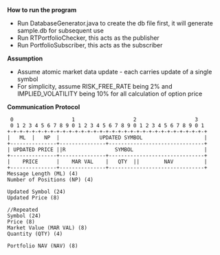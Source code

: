 **How to run the program**

* Run DatabaseGenerator.java to create the db file first, it will generate sample.db for subsequent use
* Run RTPortfolioChecker, this acts as the publisher
* Run PortfolioSubscriber, this acts as the subscriber

**Assumption**

* Assume atomic market data update - each carries update of a single symbol
* For simplicity, assume RISK_FREE_RATE being 2% and IMPLIED_VOLATILITY being 10% for all calculation of option price

**Communication Protocol**

     0                   1                   2                   3
     0 1 2 3 4 5 6 7 8 9 0 1 2 3 4 5 6 7 8 9 0 1 2 3 4 5 6 7 8 9 0 1
    +-+-+-+-+-+-+-+-+-+-+-+-+-+-+-+-+-+-+-+-+-+-+-+-+-+-+-+-+-+-+-+-+
    |   ML  |   NP  |             UPDATED SYMBOL                    |
    +---------------+---------------+-------------------------------+
    | UPDATED PRICE ||R                SYMBOL                       | 
    +---------------+---------------+-------------------------------+
    |    PRICE      |    MAR VAL    |   QTY  ||        NAV          |
    +---------------+---------------+-------------------------------+
    Message Length (ML) (4)
    Number of Positions (NP) (4)
    
    Updated Symbol (24)
    Updated Price (8)

    //Repeated
    Symbol (24)
    Price (8)
    Market Value (MAR VAL) (8)
    Quantity (QTY) (4)

    Portfolio NAV (NAV) (8)
